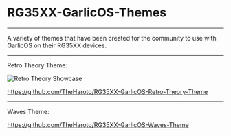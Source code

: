 # RG35XX-GarlicOS-Themes
**************************************************
A variety of themes that have been created for the community to use with GarlicOS on their RG35XX devices.
**************************************************

Retro Theory Theme:

![Retro Theory Showcase](https://user-images.githubusercontent.com/131164472/233557159-9ee8feb2-3685-4b12-a5ae-49fcb5ef00f5.gif)

https://github.com/TheHaroto/RG35XX-GarlicOS-Retro-Theory-Theme
**************************************************

Waves Theme:



https://github.com/TheHaroto/RG35XX-GarlicOS-Waves-Theme
